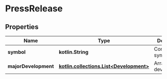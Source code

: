 
# PressRelease

## Properties
Name | Type | Description | Notes
------------ | ------------- | ------------- | -------------
**symbol** | **kotlin.String** | Company symbol. |  [optional]
**majorDevelopment** | [**kotlin.collections.List&lt;Development&gt;**](Development.md) | Array of major developments. |  [optional]



